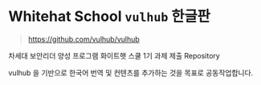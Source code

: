 # Whitehat School `vulhub` 한글판

> https://github.com/vulhub/vulhub

차세대 보안리더 양성 프로그램 화이트햇 스쿨 1기 과제 제출 Repository

vulhub 을 기반으로 한국어 번역 및 컨텐츠를 추가하는 것을 목표로 공동작업합니다.
